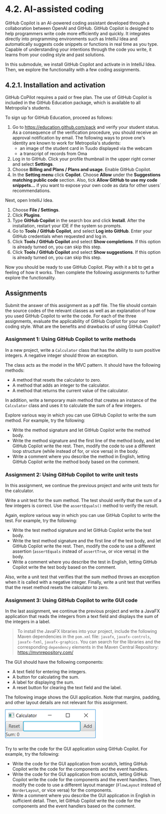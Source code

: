 # 4.2. AI-assisted coding

GitHub Copilot is an AI-powered coding assistant developed through a collaboration between OpenAI and GitHub.
GitHub Copilot is designed to help programmers write code more efficiently and quickly. It integrates directly into programming environments such as IntelliJ Idea and automatically suggests code snippets or functions in real time as you type. Capable of understanding your intentions through the code you write, it learns from your coding style and past solutions.

In this submodule, we install GitHub Copilot and activate in in IntelliJ Idea. Then, we explore the functionality with a few coding assignments.

## 4.2.1. Installation and activation

GitHub CoPilot requires a paid or free plan. The use of GitHub Copilot is included in the GitHub Education package, which is available to all Metropolia's students.

To sign up for GitHub Education, proceed as follows:

1. Go to https://education.github.com/pack and verify your student status.
As a consequence of the verification procedure, you should receive an approval notification by email. The following ways to prove one's identity are known to work for Metropolia's students:
   - an image of the student card in Tuudo displayed via the webcam
   - a transcript of records from Oma
2. Log in to GitHub. Click your profile thumbnail in the upper right corner and select **Settings**.
3. Choose **Billing and Plans / Plans and usage**. Enable GitHub Copilot.
4. In the **Setting menu** click **Copilot**. Choose **Allow** under the **Suggestions matching public code** section. Also, tick **Allow GitHub to use my code snippets...** if you want to expose your own code as data for other users´ recommendations.

Next, open IntelliJ Idea.
1. Choose **File / Settings**.
2. Click **Plugins**.
3. Type **GitHub Copilot** in the search box and click **Install**. After the installation, restart your IDE if the system so prompts.
4. Go to **Tools / GitHub Copilot**, and select **Log into GitHub**. Enter your GitHub credentials when requested and log in.
5. Click **Tools  / GitHub Copilot** and select **Show completions**. If this option is already turned on, you can skip this step.
6. Click **Tools  / GitHub Copilot** and select **Show suggestions**. If this option is already turned on, you can skip this step.

Now you should be ready to use GitHub Copilot. Play with it a bit to get a feeling of how it works. Then complete the following assignments to further explore the functionality.

## Assignments

Submit the answer of this assignment as a pdf file. The file should contain the source codes of the relevant classes as well as an explanation of how you used GitHub Copilot to write the code. For each of the three assignments, evaluate the applicability of GitHub Copilot for your own coding style. What are the benefits and drawbacks of using GitHub Copilot?

### Assignment 1: Using GitHub Copilot to write methods

In a new project, write a `Calculator` class that has the ability to sum positive integers. A negative integer should throw an exception.

The class acts as the model in the MVC pattern. It should have the following methods:
- A method that resets the calculator to zero.
- A method that adds an integer to the calculator.
- A method that returns the current value of the calculator.

In addition, write a temporary main method that creates an instance of the `Calculator` class and uses it to calculate the sum of a few integers.

Explore various way in which you can use GitHub Copilot to write the sum method. For example, try the following:

- Write the method signature and let GitHub Copilot write the method body.
- Write the method signature and the first line of the method body, and let GitHub Copilot write the rest. Then, modify the code to use a different loop structure (while instead of for, or vice versa) in the body.
- Write a comment where you describe the method in English, letting GitHub Copilot write the method body based on the comment.

### Assignment 2: Using GitHub Copilot to write unit tests

In this assignment, we continue the previous project and write unit tests for the calculator.

Write a unit test for the sum method. The test should verify that the sum of a few integers is correct. Use the `assertEquals()` method to verify the result.

Again, explore various way in which you can use GitHub Copilot to write the test. For example, try the following:

- Write the test method signature and let GitHub Copilot write the test body.
- Write the test method signature and the first line of the test body, and let GitHub Copilot write the rest. Then, modify the code to use a different assertion (`assertEquals` instead of `assertTrue`, or vice versa) in the body.
- Write a comment where you describe the test in English, letting GitHub Copilot write the test body based on the comment.

Also, write a unit test that verifies that the sum method throws an exception when it is called with a negative integer.
Finally, write a unit test that verifies that the reset method resets the calculator to zero.

### Assignment 3: Using GitHub Copilot to write GUI code

In the last assignment, we continue the previous project and write a JavaFX application that reads the integers from a text field and displays the sum of the integers in a label.

> To install the JavaFX libraries into your project, include the following Maven dependencies in the `pom.xml` file:
> `javafx`, `javafx-controls`, `javafx-fxml`, `javafx-graphics`.
> You can search for the libraries and the corresponding `dependency` elements in the Maven Central Repository: https://mvnrepository.com/

The GUI should have the following components:

- A text field for entering the integers.
- A button for calculating the sum.
- A label for displaying the sum.
- A reset button for clearing the text field and the label.

The following image shows the GUI application. Note that margins, padding, and other layout details are not relevant for this assignment.

![GUI application](images/calculator_ui.png)

Try to write the code for the GUI application using GitHub Copilot. For example, try the following:

- Write the code for the GUI application from scratch, letting GitHub Copilot write the code for the components and the event handlers.
- Write the code for the GUI application from scratch, letting GitHub Copilot write the code for the components and the event handlers. Then, modify the code to use a different layout manager (`FlowLayout` instead of `BorderLayout`, or vice versa) for the components.
- Write a comment where you describe the GUI application in English in sufficient detail. Then, let GitHub Copilot write the code for the components and the event handlers based on the comment.




